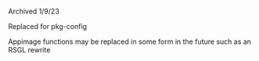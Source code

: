 Archived 1/9/23

Replaced for pkg-config 

Appimage functions may be replaced in some form in the future such as an RSGL rewrite



